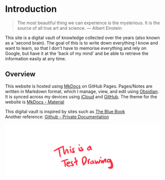 # Introduction

> The most beautiful thing we can experience is the mysterious. It is the source of all true art and science. — Albert Einstein 

This site is a digital vault of knowledge collected over the years (also known as a 'second brain). The goal of this is to write down everything I know and want to learn, so that I don't have to memorise everything and rely on Google, but have it at the 'back of my mind' and be able to retrieve the information easily at any time.

## Overview
This website is hosted using [MkDocs](https://www.mkdocs.org) on GitHub Pages. Pages/Notes are written in Markdown format, which I manage, view, and edit using [Obsidian](https://obsidian.md/). It is synced across my devices using [iCloud](https://icloud.com/) and [GitHub](https://github.com/). The theme for the website is [MkDocs - Material](https://squidfunk.github.io/mkdocs-material/)

This digital vault is inspired by sites such as [The Blue Book](https://lyz-code.github.io/blue-book/)  
Another reference: [Github - Private Documentation](https://github.com/readme/guides/private-documentation)

![test](_res/test.png)